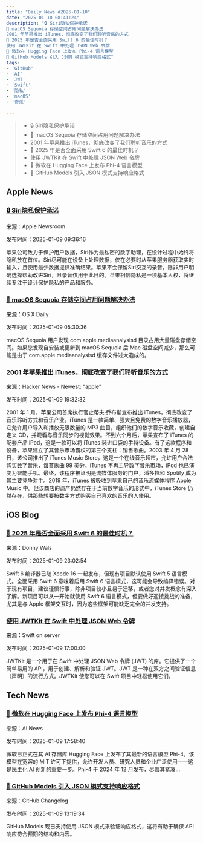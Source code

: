 ```yaml
---
title: "Daily News #2025-01-10"
date: "2025-01-10 08:41:24"
description: "🔒 Siri隐私保护承诺
🌟 macOS Sequoia 存储空间占用问题解决办法
2001 年苹果推出 iTunes，彻底改变了我们聆听音乐的方式
🤔 2025 年是否全面采用 Swift 6 的最佳时机？
使用 JWTKit 在 Swift 中处理 JSON Web 令牌
🌟 微软在 Hugging Face 上发布 Phi-4 语言模型
🎉 GitHub Models 引入 JSON 模式支持响应格式"
tags: 
- 'GitHub'
- 'AI'
- 'JWT'
- 'Swift'
- '隐私'
- 'macOS'
- '音乐'

---
```


> - 🔒 Siri隐私保护承诺
> - 🌟 macOS Sequoia 存储空间占用问题解决办法
> - 2001 年苹果推出 iTunes，彻底改变了我们聆听音乐的方式
> - 🤔 2025 年是否全面采用 Swift 6 的最佳时机？
> - 使用 JWTKit 在 Swift 中处理 JSON Web 令牌
> - 🌟 微软在 Hugging Face 上发布 Phi-4 语言模型
> - 🎉 GitHub Models 引入 JSON 模式支持响应格式

## Apple News

### [🔒 Siri隐私保护承诺](https://www.apple.com/newsroom/2025/01/our-longstanding-privacy-commitment-with-siri/)

来源：Apple Newsroom

发布时间：2025-01-09 09:36:16

苹果公司致力于保护用户数据，Siri作为最私密的数字助理，在设计过程中始终将隐私放在首位。Siri尽可能在设备上处理数据，仅在必要时从苹果服务器获取实时输入，且使用最少数据提供准确结果。苹果不会保留Siri交互的录音，除非用户明确选择帮助改进Siri，且录音仅用于此目的。苹果相信隐私是一项基本人权，将继续专注于设计保护隐私的产品和服务。

### [🌟 macOS Sequoia 存储空间占用问题解决办法](https://osxdaily.com/2025/01/08/com-apple-mediaanalysisd-cache-mac-storage-bloat-fix/)

来源：OS X Daily

发布时间：2025-01-09 05:30:36

macOS Sequoia 用户发现 com.apple.mediaanalysisd 目录占用大量磁盘存储空间。如果您发现自安装或更新到 macOS Sequoia 后 Mac 磁盘空间减少，那么可能是由于 com.apple.mediaanalysisd 缓存文件过大造成的。

### [2001 年苹果推出 iTunes，彻底改变了我们聆听音乐的方式](https://www.smithsonianmag.com/smart-news/the-way-we-listen-to-music-changed-forever-when-apple-launched-itunes-in-2001-180985725/)

来源：Hacker News - Newest: "apple"

发布时间：2025-01-09 19:32:32

2001 年 1 月，苹果公司首席执行官史蒂夫·乔布斯宣布推出 iTunes，彻底改变了音乐聆听方式和音乐产业。iTunes 是一款简单、强大且免费的数字音乐播放器，它允许用户导入和播放无限数量的 MP3 曲目，组织他们的数字音乐收藏，创建自定义 CD，并观看与音乐同步的视觉效果。不到六个月后，苹果宣布了 iTunes 的配套产品 iPod，这是一款可以将 iTunes 装进口袋的手持设备。有了这款程序和设备，苹果建立了其音乐市场霸权的第三个支柱：销售歌曲。2003 年 4 月 28 日，该公司推出了 iTunes Music Store，这是一个在线音乐超市，允许用户合法购买数字音乐，每首歌曲 99 美分。iTunes 不再主导数字音乐市场，iPod 也已演变为智能手机。最终，该程序被证明是流媒体服务的门户，潘多拉和 Spotify 成为其主要竞争对手。2019 年，iTunes 被吸收到苹果自己的音乐流媒体程序 Apple Music 中。但该商店的遗产仍然存在于当前数字音乐的形式中，iTunes Store 仍然存在，供那些想要按数字方式购买自己喜欢的音乐的人使用。

## iOS Blog

### [🤔 2025 年是否全面采用 Swift 6 的最佳时机？](https://www.donnywals.com/is-2025-the-year-to-fully-adopt-swift-6/)

来源：Donny Wals

发布时间：2025-01-09 23:02:54

Swift 6 编译器已随 Xcode 16 一起发布，但现有项目默认使用 Swift 5 语言模式。全面采用 Swift 6 意味着启用 Swift 6 语言模式，这可能会导致编译错误。对于现有项目，建议谨慎行事，除非项目较小且易于迁移，或者您对并发概念有深入了解。新项目可以从一开始就使用 Swift 6 语言模式，但要做好迎接挑战的准备，尤其是与 Apple 框架交互时，因为这些框架可能缺乏完全的并发支持。

### [使用 JWTKit 在 Swift 中处理 JSON Web 令牌](https://swiftonserver.com/2025/jwt-kit/)

来源：Swift on server

发布时间：2025-01-09 17:00:00

JWTKit 是一个用于在 Swift 中处理 JSON Web 令牌 (JWT) 的库。它提供了一个简单易用的 API，用于创建、解析和验证 JWT。JWT 是一种在双方之间验证信息（声明）的流行方式。JWTKit 使您可以在 Swift 项目中轻松使用它们。

## Tech News

### [🌟 微软在 Hugging Face 上发布 Phi-4 语言模型](https://www.artificialintelligence-news.com/news/microsoft-releases-phi-4-language-model-hugging-face/?utm_source=rss&utm_medium=rss&utm_campaign=microsoft-releases-phi-4-language-model-hugging-face)

来源：AI News

发布时间：2025-01-09 17:58:40

微软已正式在其 AI 存储库 Hugging Face 上发布了其最新的语言模型 Phi-4。该模型在宽容的 MIT 许可下提供，允许开发人员、研究人员和企业广泛使用——这是民主化 AI 创新的重要一步。Phi-4 于 2024 年 12 月发布，尽管其紧凑...

### [🎉 GitHub Models 引入 JSON 模式支持响应格式](https://github.blog/changelog/2025-01-08-github-models-introduces-json-schema-support-for-response-formats)

来源：GitHub Changelog

发布时间：2025-01-09 13:19:34

GitHub Models 现已支持使用 JSON 模式来验证响应格式，这将有助于确保 API 响应符合预期的结构和内容。
